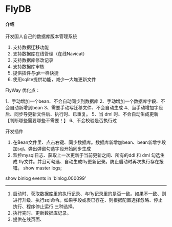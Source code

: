 # FlyDB

#### 介绍
开发国人自己的数据库版本管理系统

1. 支持数据迁移功能
2. 支持数据库在线管理（在线Navicat）
3. 支持数据库修改记录
4. 支持数据库审核
5. 提供插件与git一样快捷
6. 使用sqlite提供功能，减少一大堆更新文件


FlyWay 优化点：

1、手动增加一个bean、不会自动同步到数据库
2、手动增加一个数据库字段、不会自动新增到bean
3、需要手动写迁移文件、不会自动生成
4、当手动增加字段后、同步导更新文件后、执行时、已重复。
5、当 dml 时、不会自动生成更新 【判断哪些需要哪些不需要！】
6、不会校验是否执行过


开发插件
1. 在Bean文件里、点击右键、同步数据库。数据库新增加bean、bean新增字段加sql。弹出弹窗勾选字段开始同步生成
2. 监控mysql日志、获取上一次更新于当前更新之间、所有的ddl 和 dml 勾选生成 fly文件。并且可勾选、自动生成fly更新记录。防止启动时再次执行存在报错。
show master logs;

show binlog events in 'binlog.000099'

-------------
1. 启动时、获取数据库里的执行记录、与fly记录里的是否一致。如果不一致、则进行升级、执行sql命令。如果字段或表已存在、则根据配置选择忽略、停止执行、程序停止运行 三种选择。
2. 执行完时、更新数据库记录。
3. 提供在线页面、

